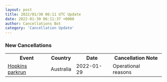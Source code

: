 ```yaml
---
layout: post
title: 2022/01/30 06:11 UTC Update
date: 2022-01-30 06:11:37 +0000
author: Cancellations Bot
category: 'Cancellation Update'
---
```


<h3>New Cancellations</h3>
<div class='hscrollable'>
<table style='width: 100%'>
    <tr>
        <th>Event</th>
        <th>Country</th>
        <th>Date</th>
        <th>Cancellation Note</th>
    </tr>
    <tr>
        <td><a href="">Hopkins parkrun</a></td>
        <td>Australia</td>
        <td>2022-01-29</td>
        <td>Operational reasons</td>
    </tr>
</table>
</div>
